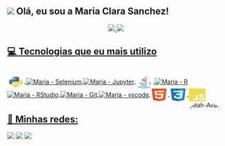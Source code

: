 ## <img src="https://raw.githubusercontent.com/kaueMarques/kaueMarques/master/hi.gif" width="30px"> Olá, eu sou a Maria Clara Sanchez!
<div align="center">
  <a href="https://github.com/MariaClaraSanchez">
  <img height="180em" src="https://github-readme-stats.vercel.app/api?username=MariaClaraSanchez&show_icons=true&theme=tokyonight&include_all_commits=true&count_private=true"/>
  <img height="180em" src="https://github-readme-stats.vercel.app/api/top-langs/?username=MariaClaraSanchez&layout=compact&langs_count=10&theme=tokyonight"/>
</div>

## 💻 Tecnologias que eu mais utilizo
  
<div style="display: inline_block"><br>
  <img align="center" alt="Maria - Python" height="30" width="40" src="https://raw.githubusercontent.com/devicons/devicon/master/icons/python/python-original.svg">
  <img align="center" alt="Maria - Selenium" height="30" width="40" src="https://cdn.jsdelivr.net/gh/devicons/devicon/icons/selenium/selenium-original.svg" />
  <img align="center" alt="Maria - Jupyter" height="30" width="40" src="https://cdn.jsdelivr.net/gh/devicons/devicon/icons/jupyter/jupyter-original-wordmark.svg">
  <img align="center" alt="Maria - Java" height="30" width="40" src="https://raw.githubusercontent.com/devicons/devicon/master/icons/java/java-original.svg" />
  <img align="center" alt="Maria - R" height="30" width="40" src="https://cdn.jsdelivr.net/gh/devicons/devicon/icons/r/r-original.svg" />     
  <img align="center" alt="Maria - RStudio" height="30" width="40" src="https://cdn.jsdelivr.net/gh/devicons/devicon/icons/rstudio/rstudio-original.svg" />
  <img align="center" alt="Maria - Git" height="30" width="40" src="https://cdn.jsdelivr.net/gh/devicons/devicon/icons/git/git-original.svg" >
  <img align="center" alt="Maria - vscode" height="30" width="40" src="https://cdn.jsdelivr.net/gh/devicons/devicon/icons/vscode/vscode-original.svg" />
  <img align="center" alt="Maria - HTML" height="30" width="40" src="https://raw.githubusercontent.com/devicons/devicon/master/icons/html5/html5-original.svg">
  <img align="center" alt="Maria - CSS" height="30" width="40" src="https://raw.githubusercontent.com/devicons/devicon/master/icons/css3/css3-original.svg">
  <img align="center" alt="Maria - Js" height="30" width="40" src="https://raw.githubusercontent.com/devicons/devicon/master/icons/javascript/javascript-plain.svg">
  
<img align="right" height="150" style="border-radius:50px" alt="Mah-Avatar" src="https://media.giphy.com/media/sF7cMddm7yd5bs1BgH/giphy.gif"/>
                                                                                                                          
</div>
  
## 🥳 Minhas redes: 
 
<div> 
    <a href="https://www.linkedin.com/in/maria-clara-sanchez-966a6116b/" target="_blank"><img src="https://img.shields.io/badge/-LinkedIn-%230077B5?style=for-the-badge&logo=linkedin&logoColor=white" target="_blank"></a> 
  <a href="https://www.instagram.com/maaah_sanchez/" target="_blank"><img src="https://img.shields.io/badge/-Instagram-%23E4405F?style=for-the-badge&logo=instagram&logoColor=white" target="_blank"></a>
  <a href = "mailto:mariasanchez.eng@gmail.com"><img src="https://img.shields.io/badge/-Gmail-%23333?style=for-the-badge&logo=gmail&logoColor=white" target="_blank"></a> 
</div>
